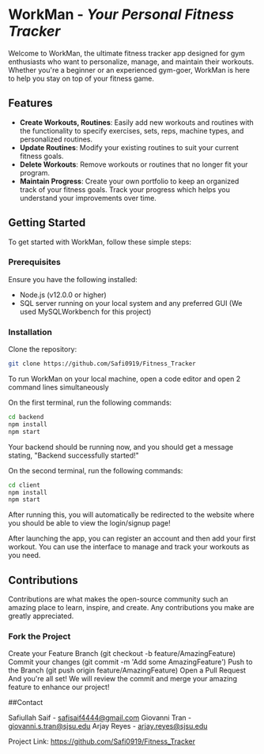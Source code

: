 # WorkMan - _Your Personal Fitness Tracker_

Welcome to WorkMan, the ultimate fitness tracker app designed for gym enthusiasts who want to personalize, manage, and maintain their workouts. Whether you're a beginner or an experienced gym-goer, WorkMan is here to help you stay on top of your fitness game.

## Features

- **Create Workouts, Routines**: Easily add new workouts and routines with the functionality to specify exercises, sets, reps, machine types, and personalized routines. 
- **Update Routines**: Modify your existing routines to suit your current fitness goals.
- **Delete Workouts**: Remove workouts or routines that no longer fit your program.
- **Maintain Progress**: Create your own portfolio to keep an organized track of your fitness goals. Track your progress which helps you understand your improvements over time.

## Getting Started

To get started with WorkMan, follow these simple steps:

### Prerequisites

Ensure you have the following installed:
- Node.js (v12.0.0 or higher)
- SQL server running on your local system and any preferred GUI (We used MySQLWorkbench for this project)

### Installation

Clone the repository:
  ```bash
  git clone https://github.com/Safi0919/Fitness_Tracker
  ```

To run WorkMan on your local machine, open a code editor and open 2 command lines simultaneously

On the first terminal, run the following commands:
  ```bash
  cd backend
  npm install
  npm start
  ```
Your backend should be running now, and you should get a message stating, "Backend successfully started!"

On the second terminal, run the following commands:
  ```bash
  cd client
  npm install
  npm start
  ```

After running this, you will automatically be redirected to the website where you should be able to view the login/signup page!

After launching the app, you can register an account and then add your first workout. You can use the interface to manage and track your workouts as you need.

## Contributions

Contributions are what makes the open-source community such an amazing place to learn, inspire, and create. Any contributions you make are greatly appreciated.

### Fork the Project

Create your Feature Branch (git checkout -b feature/AmazingFeature)
Commit your changes (git commit -m 'Add some AmazingFeature')
Push to the Branch (git push origin feature/AmazingFeature)
Open a Pull Request
And you're all set! We will review the commit and merge your amazing feature to enhance our project!

##Contact

Safiullah Saif - safisaif4444@gmail.com
Giovanni Tran - giovanni.s.tran@sjsu.edu
Arjay Reyes - arjay.reyes@sjsu.edu

Project Link: https://github.com/Safi0919/Fitness_Tracker

